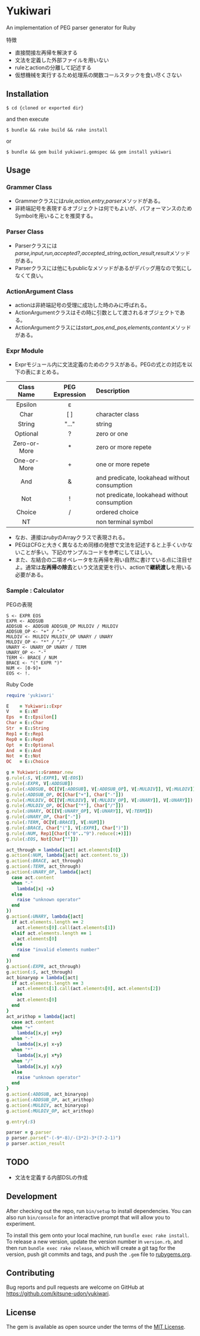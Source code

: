 # Yukiwari

An implementation of PEG parser generator for Ruby

特徴
- 直接間接左再帰を解決する
- 文法を定義した外部ファイルを用いない
- ruleとactionの分離して記述する
- 仮想機械を実行するため処理系の関数コールスタックを食い尽くさない

## Installation

    $ cd {cloned or exported dir}

and then execute

    $ bundle && rake build && rake install

or

    $ bundle && gem build yukiwari.gemspec && gem install yukiwari

## Usage

### Grammer Class
- Grammerクラスには*rule,action,entry,parser*メソッドがある。
- 非終端記号を表現するオブジェクトは何でもよいが、パフォーマンスのためSymbolを用いることを推奨する。

### Parser Class
- Parserクラスには*parse,input,run,accepted?,accepted_string,action_result,result*メソッドがある。
- Parserクラスには他にもpublicなメソッドがあるがデバッグ用なので気にしなくて良い。

### ActionArgument Class
- actionは非終端記号の受理に成功した時のみに呼ばれる。
- ActionArgumentクラスはその時に引数として渡されるオブジェクトである。
- ActionArgumentクラスには*start_pos,end_pos,elements,content*メソッドがある。

### Expr Module
- Exprモジュール内に文法定義のためのクラスがある。PEGの式との対応を以下の表にまとめる。

| Class Name | PEG Expression | Description |
|:-:|:-:|:-|
| Epsilon | ε | |
| Char | [ ] | character class |
| String | "..." | string |
| Optional | ? | zero or one |
| Zero-or-More | \* | zero or more repete |
| One-or-More | + | one or more repete |
| And | & | and predicate, lookahead without consumption |
| Not | ! | not predicate, lookahead without consumption |
| Choice | / | ordered choice |
| NT | |  non terminal symbol|

- なお、連接は*ruby*のArrayクラスで表現される。
- PEGはCFGと大きく異なるため同様の発想で文法を記述すると上手くいかないことが多い。下記のサンプルコードを参考にしてほしい。
- また、左結合の二項オペレータを左再帰を用い自然に書けている点に注目せよ。通常は**左再帰の除去**という文法変更を行い、actionで**継続渡し**を用いる必要がある。

### Sample : Calculator
PEGの表現
```
S <- EXPR EOS
EXPR <- ADDSUB
ADDSUB <- ADDSUB ADDSUB_OP MULDIV / MULDIV
ADDSUB_OP <- "+" / "-"
MULDIV <- MULDIV MULDIV_OP UNARY / UNARY
MULDIV_OP <- "*" / "/"
UNARY <- UNARY_OP UNARY / TERM
UNARY_OP <- "-"
TERM <- BRACE / NUM
BRACE <- "(" EXPR ")"
NUM <- [0-9]+
EOS <- !.
```
Ruby Code
```ruby
require 'yukiwari'

E    = Yukiwari::Expr
V    = E::NT
Eps  = E::Epsilon[]
Char = E::Char
Str  = E::String
Rep1 = E::Rep1
Rep0 = E::Rep0
Opt  = E::Optional
And  = E::And
Not  = E::Not
OC   = E::Choice

g = Yukiwari::Grammar.new
g.rule(:S, V[:EXPR], V[:EOS])
g.rule(:EXPR, V[:ADDSUB])
g.rule(:ADDSUB, OC[[V[:ADDSUB], V[:ADDSUB_OP], V[:MULDIV]], V[:MULDIV]])
g.rule(:ADDSUB_OP, OC[Char["+"], Char["-"]])
g.rule(:MULDIV, OC[[V[:MULDIV], V[:MULDIV_OP], V[:UNARY]], V[:UNARY]])
g.rule(:MULDIV_OP, OC[Char["*"], Char["/"]])
g.rule(:UNARY, OC[[V[:UNARY_OP], V[:UNARY]], V[:TERM]])
g.rule(:UNARY_OP, Char["-"])
g.rule(:TERM, OC[V[:BRACE], V[:NUM]])
g.rule(:BRACE, Char["("], V[:EXPR], Char[")"])
g.rule(:NUM, Rep1[Char[("0".."9").reduce(:+)]])
g.rule(:EOS, Not[Char[""]])

act_through = lambda{|act| act.elements[0]}
g.action(:NUM, lambda{|act| act.content.to_i})
g.action(:BRACE, act_through)
g.action(:TERM, act_through)
g.action(:UNARY_OP, lambda{|act|
  case act.content
  when "-"
    lambda{|x| -x}
  else
    raise "unknown operator"
  end
})
g.action(:UNARY, lambda{|act|
  if act.elements.length == 2
    act.elements[0].call(act.elements[1])
  elsif act.elements.length == 1
    act.elements[0]
  else
    raise "invalid elements number"
  end
})
g.action(:EXPR, act_through)
g.action(:S, act_through)
act_binaryop = lambda{|act|
  if act.elements.length == 3
    act.elements[1].call(act.elements[0], act.elements[2])
  else
    act.elements[0]
  end
}
act_arithop = lambda{|act|
  case act.content
  when "+"
    lambda{|x,y| x+y}
  when "-"
    lambda{|x,y| x-y}
  when "*"
    lambda{|x,y| x*y}
  when "/"
    lambda{|x,y| x/y}
  else
    raise "unknown operator"
  end
}
g.action(:ADDSUB, act_binaryop)
g.action(:ADDSUB_OP, act_arithop)
g.action(:MULDIV, act_binaryop)
g.action(:MULDIV_OP, act_arithop)

g.entry(:S)

parser = g.parser
p parser.parse("-(-9*-8)/-(3*2)-3*(7-2-1)")
p parser.action_result
```

## TODO
- 文法を定義する内部DSLの作成

## Development

After checking out the repo, run `bin/setup` to install dependencies. You can also run `bin/console` for an interactive prompt that will allow you to experiment.

To install this gem onto your local machine, run `bundle exec rake install`. To release a new version, update the version number in `version.rb`, and then run `bundle exec rake release`, which will create a git tag for the version, push git commits and tags, and push the `.gem` file to [rubygems.org](https://rubygems.org).

## Contributing

Bug reports and pull requests are welcome on GitHub at https://github.com/kitsune-udon/yukiwari.


## License

The gem is available as open source under the terms of the [MIT License](http://opensource.org/licenses/MIT).

